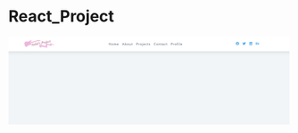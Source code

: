 # React_Project
![Demo](https://github.com/DragonUncaged/React_Project/blob/main/z_all%20Screenshots/z11.png)